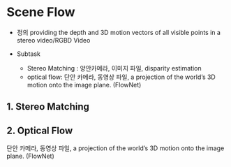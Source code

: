 # Scene Flow

- 정의 providing the depth and 3D motion vectors of all visible points in a stereo video/RGBD Video

- Subtask
    - Stereo Matching : 양안카메라, 이미지 파일, disparity estimation
    - optical flow: 단안 카메라, 동영상 파일, a projection of the world’s 3D motion onto the image plane. (FlowNet)


## 1. Stereo Matching





## 2. Optical Flow


단안 카메라, 동영상 파일, a projection of the world’s 3D motion onto the image plane. (FlowNet)

